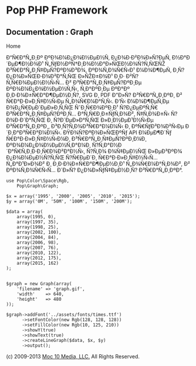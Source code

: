 Pop PHP Framework
=================

Documentation : Graph
---------------------

Home

Ð“Ñ€Ð°Ñ„Ð¸Ðº ÐºÐ¾Ð¼Ð¿Ð¾Ð½ÐµÐ½Ñ‚ Ð¿Ð¾Ð·Ð²Ð¾Ð»Ñ?ÐµÑ‚ Ð½Ð°Ð´ÐµÐ¶Ð½Ð¾Ð¹
Ñ„ÑƒÐ½ÐºÑ†Ð¸Ð¾Ð½Ð°Ð»ÑŒÐ½Ð¾Ñ?Ñ‚ÑŒÑŽ Ð³Ñ€Ð°Ñ„Ð¸Ñ‡ÐµÑ?ÐºÐ¾Ð³Ð¾,
ÐºÐ¾Ñ‚Ð¾Ñ€Ñ‹Ð¹ Ð¼Ð¾Ð¶ÐµÑ‚ Ð¸Ñ?Ð¿Ð¾Ð»ÑŒÐ·Ð¾Ð²Ð°Ñ‚ÑŒ Ð»ÑŽÐ±Ð¾Ð¹ Ð¸Ð·
Ð²Ñ?Ñ‚Ñ€Ð¾ÐµÐ½Ð½Ñ‹Ñ… Ð² Ð³Ñ€Ð°Ñ„Ð¸Ñ‡ÐµÑ?ÐºÐ¸Ðµ ÐºÐ¾Ð¼Ð¿Ð¾Ð½ÐµÐ½Ñ‚Ñ‹,
Ñ‚Ð°ÐºÐ¸Ðµ ÐºÐ°Ðº Ð¸Ð·Ð¾Ð±Ñ€Ð°Ð¶ÐµÐ½Ð¸Ñ?, SVG Ð¸ PDF Ð”Ð»Ñ?
Ð³Ñ€Ð°Ñ„Ð¸ÐºÐ¸ Ð² Ñ€Ð°Ð·Ð»Ð¸Ñ‡Ð½Ñ‹Ðµ Ñ„Ð¾Ñ€Ð¼Ð°Ñ‚Ñ‹. Ð’Ñ‹ Ð¼Ð¾Ð¶ÐµÑ‚Ðµ
Ð¾Ð¿Ñ€ÐµÐ´ÐµÐ»Ð¸Ñ‚ÑŒ ÑˆÐ¸Ñ€Ð¾ÐºÐ¸Ð¹ Ñ?Ð¿ÐµÐºÑ‚Ñ€ Ð³Ñ€Ð°Ñ„Ð¸Ñ‡ÐµÑ?ÐºÐ¸Ñ…
Ð°Ñ‚Ñ€Ð¸Ð±ÑƒÑ‚Ð¾Ð², Ñ‡Ñ‚Ð¾Ð±Ñ‹ Ñ?Ð¾Ð·Ð´Ð°Ñ‚ÑŒ Ð¸ Ñ?Ð´ÐµÐ»Ð°Ñ‚ÑŒ
Ð»Ð¸Ð½ÐµÐ¹Ð½Ñ‹Ðµ Ð³Ñ€Ð°Ñ„Ð¸ÐºÐ¸, Ð³Ð¸Ñ?Ñ‚Ð¾Ð³Ñ€Ð°Ð¼Ð¼Ñ‹ Ð¸
ÐºÑ€ÑƒÐ³Ð¾Ð²Ñ‹Ðµ Ð´Ð¸Ð°Ð³Ñ€Ð°Ð¼Ð¼Ñ‹. ÐŸÐ¾Ñ?ÐºÐ¾Ð»ÑŒÐºÑƒ API Ð¼ÐµÐ¶Ð´Ñƒ
Ñ€Ð°Ð·Ð»Ð¸Ñ‡Ð½Ñ‹Ð¼Ð¸ Ð³Ñ€Ð°Ñ„Ð¸Ñ‡ÐµÑ?ÐºÐ¸Ð¼Ð¸ ÐºÐ¾Ð¼Ð¿Ð¾Ð½ÐµÐ½Ñ‚Ð°Ð¼Ð¸
Ñ?Ñ‚Ð°Ð½Ð´Ð°Ñ€Ñ‚Ð¸Ð·Ð¸Ñ€Ð¾Ð²Ð°Ð½Ñ‹, Ñ?Ñ‚Ð¾ Ð¾Ñ‡ÐµÐ½ÑŒ Ð»ÐµÐ³ÐºÐ¾
Ð¿Ð¾Ð¼ÐµÐ½Ñ?Ñ‚ÑŒ Ñ?Ñ€ÐµÐ´Ð¸ Ñ€Ð°Ð·Ð»Ð¸Ñ‡Ð½Ñ‹Ñ… Ñ„Ð°Ð¹Ð»Ð¾Ð² Ð¸
Ð¸Ð·Ð¾Ð±Ñ€Ð°Ð¶ÐµÐ½Ð¸Ð¹ Ñ„Ð¾Ñ€Ð¼Ð°Ñ‚Ð¾Ð², Ð² ÐºÐ¾Ñ‚Ð¾Ñ€Ñ‹Ñ… Ð´Ð»Ñ?
Ð¿Ð¾Ð»ÑƒÑ‡ÐµÐ½Ð¸Ñ? Ð³Ñ€Ð°Ñ„Ð¸ÐºÐ°.

    use Pop\Color\Space\Rgb,
        Pop\Graph\Graph;

    $x = array('1995', '2000', '2005', '2010', '2015');
    $y = array('0M', '50M', '100M', '150M', '200M');

    $data = array(
        array(1995, 0),
        array(1997, 35),
        array(1998, 25),
        array(2002, 100),
        array(2004, 84),
        array(2006, 98),
        array(2007, 76),
        array(2010, 122),
        array(2012, 175),
        array(2015, 162)
    );


    $graph = new Graph(array(
        'filename' => 'graph.gif',
        'width'    => 640,
        'height'   => 480
    ));

    $graph->addFont('../assets/fonts/times.ttf')
          ->setFontColor(new Rgb(128, 128, 128))
          ->setFillColor(new Rgb(10, 125, 210))
          ->showY(true)
          ->showText(true)
          ->createLineGraph($data, $x, $y)
          ->output();

\(c) 2009-2013 [Moc 10 Media, LLC.](http://www.moc10media.com) All
Rights Reserved.
